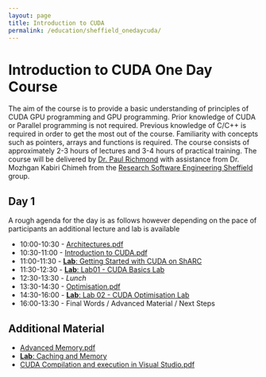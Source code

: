 ```yaml
---
layout: page
title: Introduction to CUDA
permalink: /education/sheffield_onedaycuda/
---
```


# Introduction to CUDA One Day Course #

The aim of the course is to provide a basic understanding of principles of CUDA GPU programming and GPU programming. Prior knowledge of CUDA or Parallel programming is not required. Previous knowledge of C/C++ is required in order to get the most out of the course. Familiarity with concepts such as pointers, arrays and functions is required. The course consists of approximately 2-3 hours of lectures and 3-4 hours of practical training. The course will be delivered by [Dr. Paul Richmond](http://paulrichmond.shef.ac.uk/) with assistance from Dr. Mozhgan Kabiri Chimeh from the [Research Software Engineering Sheffield](http://rse.shef.ac.uk/) group.

## Day 1 ##

A rough agenda for the day is as follows however depending on the pace of participants an additional lecture and lab is available
 
* 10:00-10:30 - [Architectures.pdf](https://drive.google.com/file/d/14Fg47M4hvi9_8BKC_zRTVNHyuiBeTnTd/view?usp=sharing)
* 10:30-11:00 - [Introduction to CUDA.pdf](https://drive.google.com/file/d/1soubWyrZzEhUKVVYQ4AyV19CKW6SJv3x/view?usp=sharing)
* 11:00-11:30 - [**Lab**: Getting Started with CUDA on ShARC](./sharc)
* 11:30-12:30 - [**Lab**: Lab01 - CUDA Basics Lab](./lab01)
* 12:30-13:30 - *Lunch*
* 13:30-14:30 - [Optimisation.pdf](https://drive.google.com/file/d/1fvrnF1MXSF1-hsz9wNcV8YTpH1ipTlOW/view?usp=sharing)
* 14:30-16:00 - [**Lab**: Lab 02 - CUDA Optimisation Lab](./lab02)
* 16:00-13:30 - Final Words / Advanced Material / Next Steps


## Additional Material ##

* [Advanced Memory.pdf](https://drive.google.com/file/d/1WcnbzD6OWNfrxfp18dcSznBNzl37pUau/view?usp=sharing)
* [**Lab**: Caching and Memory](./lab03)
* [CUDA Compilation and execution in Visual Studio.pdf](https://drive.google.com/file/d/0B2HbOiEppVPMOEVUVWR3Tm9vSlE/view?usp=sharing) 
